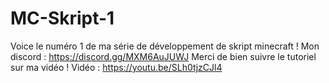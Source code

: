 # MC-Skript-1
Voice le numéro 1 de ma série de développement de skript minecraft !
Mon discord : https://discord.gg/MXM6AuJUWJ
Merci de bien suivre le tutoriel sur ma vidéo !
Vidéo : https://youtu.be/SLh0tjzCJl4
